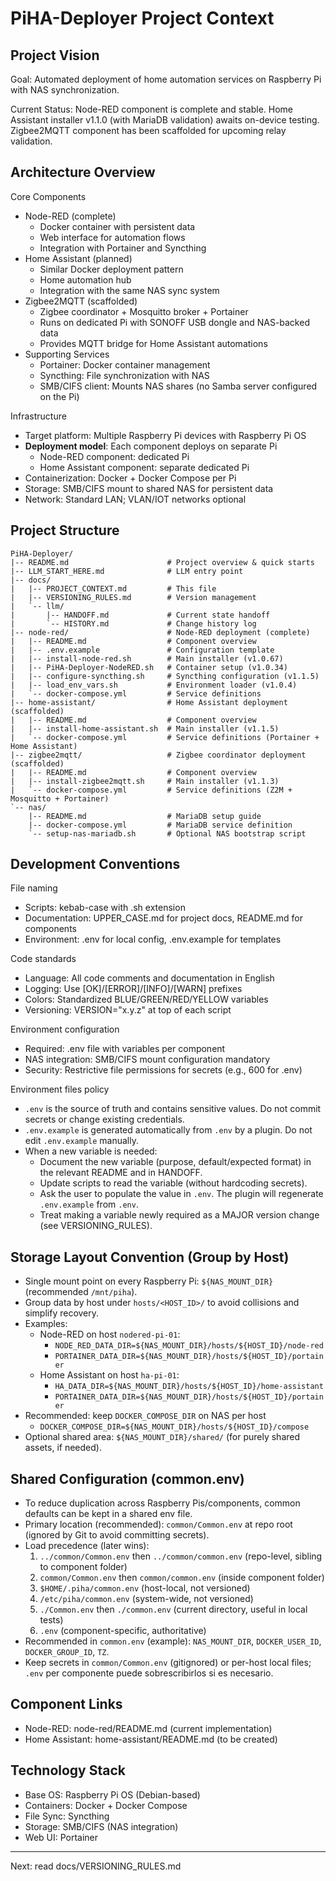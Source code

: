 # PiHA-Deployer Project Context

## Project Vision

Goal: Automated deployment of home automation services on Raspberry Pi with NAS synchronization.

Current Status: Node-RED component is complete and stable. Home Assistant installer v1.1.0 (with MariaDB validation) awaits on-device testing. Zigbee2MQTT component has been scaffolded for upcoming relay validation.

## Architecture Overview

Core Components
- Node-RED (complete)
  - Docker container with persistent data
  - Web interface for automation flows
  - Integration with Portainer and Syncthing
- Home Assistant (planned)
  - Similar Docker deployment pattern
  - Home automation hub
  - Integration with the same NAS sync system
- Zigbee2MQTT (scaffolded)
  - Zigbee coordinator + Mosquitto broker + Portainer
  - Runs on dedicated Pi with SONOFF USB dongle and NAS-backed data
  - Provides MQTT bridge for Home Assistant automations
- Supporting Services
  - Portainer: Docker container management
  - Syncthing: File synchronization with NAS
  - SMB/CIFS client: Mounts NAS shares (no Samba server configured on the Pi)

Infrastructure
- Target platform: Multiple Raspberry Pi devices with Raspberry Pi OS
- **Deployment model**: Each component deploys on separate Pi
  - Node-RED component: dedicated Pi
  - Home Assistant component: separate dedicated Pi
- Containerization: Docker + Docker Compose per Pi
- Storage: SMB/CIFS mount to shared NAS for persistent data
- Network: Standard LAN; VLAN/IOT networks optional

## Project Structure

```
PiHA-Deployer/
|-- README.md                      # Project overview & quick starts
|-- LLM_START_HERE.md              # LLM entry point
|-- docs/
|   |-- PROJECT_CONTEXT.md         # This file
|   |-- VERSIONING_RULES.md        # Version management
|   `-- llm/
|       |-- HANDOFF.md             # Current state handoff
|       `-- HISTORY.md             # Change history log
|-- node-red/                      # Node-RED deployment (complete)
|   |-- README.md                  # Component overview
|   |-- .env.example               # Configuration template
|   |-- install-node-red.sh        # Main installer (v1.0.67)
|   |-- PiHA-Deployer-NodeRED.sh   # Container setup (v1.0.34)
|   |-- configure-syncthing.sh     # Syncthing configuration (v1.1.5)
|   |-- load_env_vars.sh           # Environment loader (v1.0.4)
|   `-- docker-compose.yml         # Service definitions
|-- home-assistant/                # Home Assistant deployment (scaffolded)
|   |-- README.md                  # Component overview
|   |-- install-home-assistant.sh  # Main installer (v1.1.5)
|   `-- docker-compose.yml         # Service definitions (Portainer + Home Assistant)
|-- zigbee2mqtt/                   # Zigbee coordinator deployment (scaffolded)
|   |-- README.md                  # Component overview
|   |-- install-zigbee2mqtt.sh     # Main installer (v1.1.3)
|   `-- docker-compose.yml         # Service definitions (Z2M + Mosquitto + Portainer)
`-- nas/
    |-- README.md                  # MariaDB setup guide
    |-- docker-compose.yml         # MariaDB service definition
    `-- setup-nas-mariadb.sh       # Optional NAS bootstrap script
```


## Development Conventions

File naming
- Scripts: kebab-case with .sh extension
- Documentation: UPPER_CASE.md for project docs, README.md for components
- Environment: .env for local config, .env.example for templates

Code standards
- Language: All code comments and documentation in English
- Logging: Use [OK]/[ERROR]/[INFO]/[WARN] prefixes
- Colors: Standardized BLUE/GREEN/RED/YELLOW variables
- Versioning: VERSION="x.y.z" at top of each script

Environment configuration
- Required: .env file with variables per component
- NAS integration: SMB/CIFS mount configuration mandatory
- Security: Restrictive file permissions for secrets (e.g., 600 for .env)

Environment files policy
- `.env` is the source of truth and contains sensitive values. Do not commit secrets or change existing credentials.
- `.env.example` is generated automatically from `.env` by a plugin. Do not edit `.env.example` manually.
- When a new variable is needed:
  - Document the new variable (purpose, default/expected format) in the relevant README and in HANDOFF.
  - Update scripts to read the variable (without hardcoding secrets).
  - Ask the user to populate the value in `.env`. The plugin will regenerate `.env.example` from `.env`.
  - Treat making a variable newly required as a MAJOR version change (see VERSIONING_RULES).

## Storage Layout Convention (Group by Host)

- Single mount point on every Raspberry Pi: `${NAS_MOUNT_DIR}` (recommended `/mnt/piha`).
- Group data by host under `hosts/<HOST_ID>/` to avoid collisions and simplify recovery.
- Examples:
  - Node-RED on host `nodered-pi-01`:
    - `NODE_RED_DATA_DIR=${NAS_MOUNT_DIR}/hosts/${HOST_ID}/node-red`
    - `PORTAINER_DATA_DIR=${NAS_MOUNT_DIR}/hosts/${HOST_ID}/portainer`
  - Home Assistant on host `ha-pi-01`:
    - `HA_DATA_DIR=${NAS_MOUNT_DIR}/hosts/${HOST_ID}/home-assistant`
    - `PORTAINER_DATA_DIR=${NAS_MOUNT_DIR}/hosts/${HOST_ID}/portainer`
- Recommended: keep `DOCKER_COMPOSE_DIR` on NAS per host
  - `DOCKER_COMPOSE_DIR=${NAS_MOUNT_DIR}/hosts/${HOST_ID}/compose`
- Optional shared area: `${NAS_MOUNT_DIR}/shared/` (for purely shared assets, if needed).

## Shared Configuration (common.env)

- To reduce duplication across Raspberry Pis/components, common defaults can be kept in a shared env file.
- Primary location (recommended): `common/Common.env` at repo root (ignored by Git to avoid committing secrets).
- Load precedence (later wins):
  1) `../common/Common.env` then `../common/common.env` (repo-level, sibling to component folder)
  2) `common/Common.env` then `common/common.env` (inside component folder)
  3) `$HOME/.piha/common.env` (host-local, not versioned)
  4) `/etc/piha/common.env` (system-wide, not versioned)
  5) `./Common.env` then `./common.env` (current directory, useful in local tests)
  6) `.env` (component-specific, authoritative)
- Recommended in `common.env` (example): `NAS_MOUNT_DIR`, `DOCKER_USER_ID`, `DOCKER_GROUP_ID`, `TZ`.
- Keep secrets in `common/Common.env` (gitignored) or per-host local files; `.env` per componente puede sobrescribirlos si es necesario.

## Component Links

- Node-RED: node-red/README.md (current implementation)
- Home Assistant: home-assistant/README.md (to be created)

## Technology Stack

- Base OS: Raspberry Pi OS (Debian-based)
- Containers: Docker + Docker Compose
- File Sync: Syncthing
- Storage: SMB/CIFS (NAS integration)
- Web UI: Portainer

---

Next: read docs/VERSIONING_RULES.md

